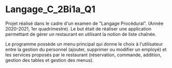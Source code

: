 # Langage_C_2Bi1a_Q1

Projet réalisé dans le cadre d'un examen de "Langage Procédural". (Année 2020-2021, 1er quadrimestre).
Le but était de réaliser une application permettant de gérer un restaurant en utilisant la notion de liste chaînée.

Le programme possède un menu principal qui donne le choix à l'utilisateur entre la gestion du personnel (ajouter, supprimer ou modifier un employé) et les services proposés par le restaurant (réservation, commande, addition, gestion des tables et gestion des menus).
